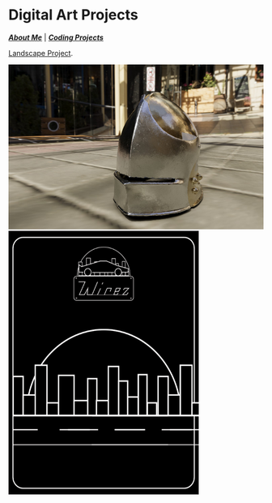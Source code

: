 # Digital Art Projects

[***About Me***](./README.md) | [***Coding Projects***](./coding.md)


[Landscape Project](./assets/img/Landscape.mp4).

<img src="./assets/img/torres_helmFront.jpg" width="921" height="325">

<img src="./assets/img/Final-Project-gif.gif" width="376" height="520">
